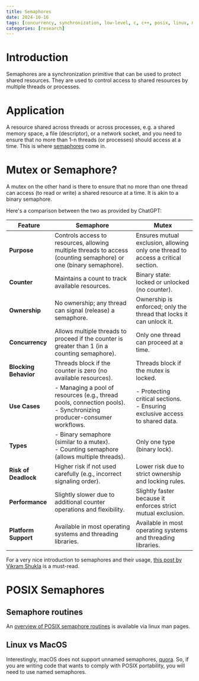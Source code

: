 ```yaml
---
title: Semaphores
date: 2024-10-16
tags: [concurrency, synchronization, low-level, c, c++, posix, linux, macos]
categories: [research]
---
```


# Introduction

Semaphores are a synchronization primitive that can be used to protect shared resources. They are used to control access to shared resources by multiple threads or processes.

# Application

A resource shared across threads or across processes, e.g. a shared memory space, a file (descriptor), or a network socket, and you need to ensure that no more
than 1-n threads (or processes) should access at a time. This is where [semaphores](https://en.wikipedia.org/wiki/Semaphore_%28programming%29) come in.

# Mutex or Semaphore?

A mutex on the other hand is there to ensure that no more than one thread can access (to read or write) a shared resource at a time. It is akin to a binary semaphore.

Here's a comparison between the two as provided by ChatGPT:

| Feature                | Semaphore                                            | Mutex                                                  |
|------------------------|------------------------------------------------------|-------------------------------------------------------|
| **Purpose**            | Controls access to resources, allowing multiple threads to access (counting semaphore) or one (binary semaphore). | Ensures mutual exclusion, allowing only one thread to access a critical section. |
| **Counter**            | Maintains a count to track available resources.      | Binary state: locked or unlocked (no counter).        |
| **Ownership**          | No ownership; any thread can signal (release) a semaphore. | Ownership is enforced; only the thread that locks it can unlock it. |
| **Concurrency**        | Allows multiple threads to proceed if the counter is greater than 1 (in a counting semaphore). | Only one thread can proceed at a time.               |
| **Blocking Behavior**  | Threads block if the counter is zero (no available resources). | Threads block if the mutex is locked.                |
| **Use Cases**          | - Managing a pool of resources (e.g., thread pools, connection pools).<br>- Synchronizing producer-consumer workflows. | - Protecting critical sections.<br>- Ensuring exclusive access to shared data. |
| **Types**              | - Binary semaphore (similar to a mutex).<br>- Counting semaphore (allows multiple threads). | Only one type (binary lock).                         |
| **Risk of Deadlock**   | Higher risk if not used carefully (e.g., incorrect signaling order). | Lower risk due to strict ownership and locking rules. |
| **Performance**        | Slightly slower due to additional counter operations and flexibility. | Slightly faster because it enforces strict mutual exclusion. |
| **Platform Support**   | Available in most operating systems and threading libraries. | Available in most operating systems and threading libraries. |


For a very nice introduction to semaphores and their usage, [this post by Vikram Shukla](http://m.blog.chinaunix.net/uid-20341830-id-1701941.html) is a must-read.


# POSIX Semaphores

## Semaphore routines

An [overview of POSIX semaphore routines](https://man7.org/linux/man-pages/man7/sem_overview.7.html) is available via linux man pages.

## Linux vs MacOS

Interestingly, macOS does not support unnamed semaphores, [quora](https://www.quora.com/Why-does-OS-X-not-support-unnamed-semaphores).
So, if you are writing code that wants to comply with POSIX portability, you will need to use named semaphores.

